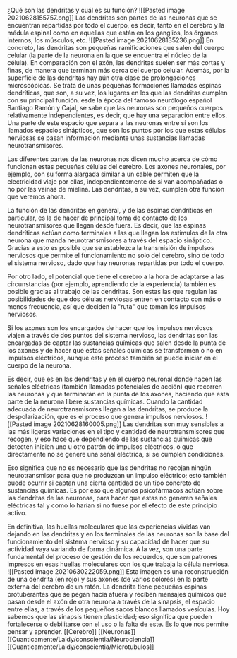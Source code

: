 ¿Qué son las dendritas y cuál es su función?
![[Pasted image 20210628155757.png]]
Las dendritas son partes de las neuronas que se encuentran repartidas por todo el cuerpo, es decir, tanto en el cerebro y la médula espinal como en aquellas que están en los ganglios, los órganos internos, los músculos, etc.
![[Pasted image 20210628135236.png]]
En concreto, las dendritas son pequeñas ramificaciones que salen del cuerpo celular (la parte de la neurona en la que se encuentra el núcleo de la célula). En comparación con el axón, las dendritas suelen ser más cortas y finas, de manera que terminan más cerca del cuerpo celular.
Además, por la superficie de las dendritas hay aún otra clase de prolongaciones microscópicas. Se trata de unas pequeñas formaciones llamadas espinas dendríticas, que son, a su vez, los lugares en los que las dendritas cumplen con su principal función. esde la época del famoso neurólogo español Santiago Ramón y Cajal, se sabe que las neuronas son pequeños cuerpos relativamente independientes, es decir, que hay una separación entre ellos. Una parte de este espacio que separa a las neuronas entre sí son los llamados espacios sinápticos, que son los puntos por los que estas células nerviosas se pasan información mediante unas sustancias llamadas neurotransmisores.

Las diferentes partes de las neuronas nos dicen mucho acerca de cómo funcionan estas pequeñas células del cerebro.
Los axones neuronales, por ejemplo, con su forma alargada similar a un cable permiten que la electricidad viaje por ellas, independientemente de si van acompañadas o no por las vainas de mielina. Las dendritas, a su vez, cumplen otra función que veremos ahora.

La función de las dendritas en general, y de las espinas dendríticas en particular, es la de hacer de principal toma de contacto de los neurotransmisores que llegan desde fuera. Es decir, que las espinas dendríticas actúan como terminales a las que llegan los estímulos de la otra neurona que manda neurotransmisores a través del espacio sináptico. Gracias a esto es posible que se establezca la transmisión de impulsos nerviosos que permite el funcionamiento no solo del cerebro, sino de todo el sistema nervioso, dado que hay neuronas repartidas por todo el cuerpo.

Por otro lado, el potencial que tiene el cerebro a la hora de adaptarse a las circunstancias (por ejemplo, aprendiendo de la experiencia) también es posible gracias al trabajo de las dendritas. Son estas las que regulan las posibilidades de que dos células nerviosas entren en contacto con más o menos frecuencia, así que deciden la "ruta" que toman los impulsos nerviosos.

Si los axones son los encargados de hacer que los impulsos nerviosos viajen a través de dos puntos del sistema nervioso, las dendritas son las encargadas de captar las sustancias químicas que salen desde la punta de los axones y de hacer que estas señales químicas se transformen o no en impulsos eléctricos, aunque este proceso también se puede iniciar en el cuerpo de la neurona.

Es decir, que es en las dendritas y en el cuerpo neuronal donde nacen las señales eléctricas (también llamadas potenciales de acción) que recorren las neuronas y que terminarán en la punta de los axones, haciendo que esta parte de la neurona libere sustancias químicas. Cuando la cantidad adecuada de neurotransmisores llegan a las dendritas, se produce la despolarización, que es el proceso que genera impulsos nerviosos.
![[Pasted image 20210628160005.png]]
Las dendritas son muy sensibles a las más ligeras variaciones en el tipo y cantidad de neurotransmisores que recogen, y eso hace que dependiendo de las sustancias químicas que detecten inicien uno u otro patrón de impulsos eléctricos, o que directamente no se genere una señal eléctrica, si se cumplen condiciones.

Eso significa que no es necesario que las dendritas no recojan ningún neurotransmisor para que no produzcan un impulso eléctrico; esto también puede ocurrir si captan una cierta cantidad de un tipo concreto de sustancias químicas. Es por eso que algunos psicofármacos actúan sobre las dendritas de las neuronas, para hacer que estas no generen señales eléctricas tal y como lo harían si no fuese por el efecto de este principio activo.

En definitiva, las huellas moleculares que las experiencias vividas van dejando en las dendritas y en los terminales de las neuronas son la base del funcionamiento del sistema nervioso y su capacidad de hacer que su actividad vaya variando de forma dinámica. A la vez, son una parte fundamental del proceso de gestión de los recuerdos, que son patrones impresos en esas huellas moleculares con los que trabaja la célula nerviosa.
![[Pasted image 20210630222059.png]]
Esta imagen es una reconstrucción de una dendrita (en rojo) y sus axones (de varios colores) en la parte externa del cerebro de un ratón. La dendrita tiene pequeñas espinas protuberantes que se pegan hacia afuera y reciben mensajes químicos que pasan desde el axón de otra neurona a través de la sinapsis, el espacio entre ellas, a través de los pequeños sacos blancos llamados vesículas. Hoy sabemos que las sinapsis tienen plasticidad; eso significa que pueden fortalecerse o debilitarse con el uso o la falta de este. Es lo que nos permite pensar y aprender.
[[Cerebro]]
[[Neuronas]]
[[Cuanticamente/Laidy/conscientia/Neurociencia]]
[[Cuanticamente/Laidy/conscientia/Microtubulos]]